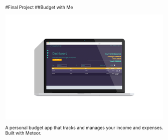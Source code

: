 #Final Project
##Budget with Me

![alt tag](https://github.com/winniemlau/bwmApp/blob/master/public/Macbook-Flat-Mockup.png)

A personal budget app that tracks and manages your income and expenses. Built with Meteor.

